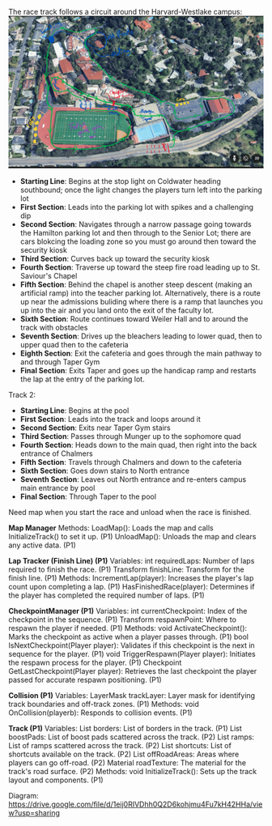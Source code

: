 The race track follows a circuit around the Harvard-Westlake campus:
![Race Track](./HWKKMapDraft1.png)

- **Starting Line**: Begins at the stop light on Coldwater heading southbound; once the light changes the players turn left into the parking lot
- **First Section**: Leads into the parking lot with spikes and a challenging dip
- **Second Section**: Navigates through a narrow passage going towards the Hamilton parking lot and then through to the Senior Lot; there are cars blokcing the loading zone so you must go around then toward the security kiosk
- **Third Section**: Curves back up toward the security kiosk
- **Fourth Section**: Traverse up toward the steep fire road leading up to St. Saviour's Chapel
- **Fifth Section**: Behind the chapel is another steep descent (making an artificial ramp) into the teacher parking lot. Alternatively, there is a route up near the admissions buliding where there is a ramp that launches you up into the air and you land onto the exit of the faculty lot. 
- **Sixth Section**: Route continues toward Weiler Hall and to around the track with obstacles
- **Seventh Section**: Drives up the bleachers leading to lower quad, then to upper quad then to the cafeteria 
- **Eighth Section**: Exit the cafeteria and goes through the main pathway to and through Taper Gym
- **Final Section**: Exits Taper and goes up the handicap ramp and restarts the lap at the entry of the parking lot.

Track 2:
- **Starting Line**: Begins at the pool
- **First Section**: Leads into the track and loops around it
- **Second Section**: Exits near Taper Gym stairs
- **Third Section**: Passes through Munger up to the sophomore quad
- **Fourth Section**:  Heads down to the main quad, then right into the back entrance of Chalmers
- **Fifth Section**: Travels through Chalmers and down to the cafeteria
- **Sixth Section**: Goes down stairs to North entrance
- **Seventh Section**: Leaves out North entrance and re-enters campus main entrance by pool
- **Final Section**: Through Taper to the pool

Need map when you start the race and unload when the race is finished.

**Map Manager**
Methods:
LoadMap(): Loads the map and calls InitializeTrack() to set it up. (P1)
UnloadMap(): Unloads the map and clears any active data. (P1)

**Lap Tracker (Finish Line) (P1)**
Variables:
int requiredLaps: Number of laps required to finish the race. (P1)
Transform finishLine: Transform for the finish line. (P1)
Methods:
IncrementLap(player): Increases the player's lap count upon completing a lap. (P1)
HasFinishedRace(player): Determines if the player has completed the required number of laps. (P1)

**CheckpointManager (P1)**
Variables:
int currentCheckpoint: Index of the checkpoint in the sequence. (P1)
Transform respawnPoint: Where to respawn the player if needed. (P1)
Methods:
void ActivateCheckpoint(): Marks the checkpoint as active when a player passes through. (P1)
bool IsNextCheckpoint(Player player): Validates if this checkpoint is the next in sequence for the player. (P1)
void TriggerRespawn(Player player): Initiates the respawn process for the player. (P1)
Checkpoint GetLastCheckpoint(Player player): Retrieves the last checkpoint the player passed for accurate respawn positioning. (P1)

**Collision (P1)**
Variables:
LayerMask trackLayer: Layer mask for identifying track boundaries and off-track zones. (P1)
Methods:
void OnCollision(playerb): Responds to collision events. (P1)

**Track (P1)**
Variables:
List<Borders> borders: List of borders in the track. (P1)
List<Transform> boostPads: List of boost pads scattered across the track. (P2)
List<Transform> ramps: List of ramps scattered across the track. (P2)
List<Transform> shortcuts: List of shortcuts available on the track. (P2)
List<Transform> offRoadAreas: Areas where players can go off-road. (P2)
Material roadTexture: The material for the track's road surface. (P2)
Methods:
void InitializeTrack(): Sets up the track layout and components. (P1)

Diagram:
https://drive.google.com/file/d/1eij0RIVDhh0Q2D6kohjmu4Fu7kH42HHa/view?usp=sharing